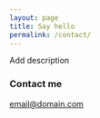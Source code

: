 ```yaml
---
layout: page
title: Say hello
permalink: /contact/
---
```


Add description

### Contact me

[email@domain.com](mailto:email@domain.com)